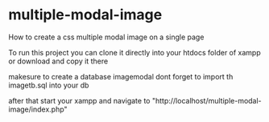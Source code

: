 # multiple-modal-image
How to create a css multiple modal image on a single page

To run this project you can clone it directly into your 
htdocs folder of xampp or download and copy it there

makesure to create a database imagemodal
dont forget to import th imagetb.sql into your db

after that start your xampp and navigate to
"http://localhost/multiple-modal-image/index.php"
